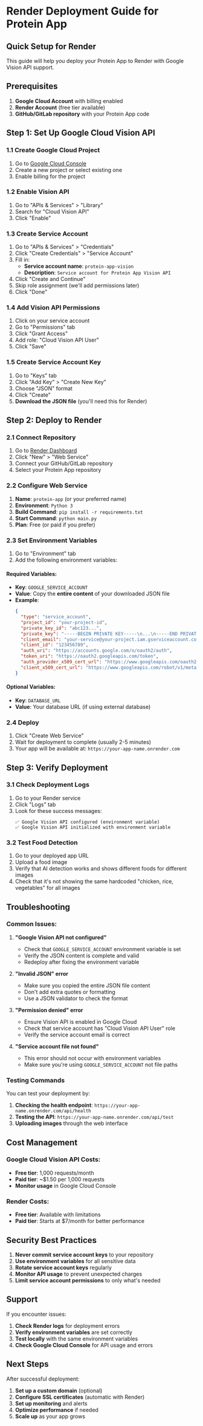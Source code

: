 # Render Deployment Guide for Protein App

## Quick Setup for Render

This guide will help you deploy your Protein App to Render with Google Vision API support.

## Prerequisites

1. **Google Cloud Account** with billing enabled
2. **Render Account** (free tier available)
3. **GitHub/GitLab repository** with your Protein App code

## Step 1: Set Up Google Cloud Vision API

### 1.1 Create Google Cloud Project
1. Go to [Google Cloud Console](https://console.cloud.google.com/)
2. Create a new project or select existing one
3. Enable billing for the project

### 1.2 Enable Vision API
1. Go to "APIs & Services" > "Library"
2. Search for "Cloud Vision API"
3. Click "Enable"

### 1.3 Create Service Account
1. Go to "APIs & Services" > "Credentials"
2. Click "Create Credentials" > "Service Account"
3. Fill in:
   - **Service account name**: `protein-app-vision`
   - **Description**: `Service account for Protein App Vision API`
4. Click "Create and Continue"
5. Skip role assignment (we'll add permissions later)
6. Click "Done"

### 1.4 Add Vision API Permissions
1. Click on your service account
2. Go to "Permissions" tab
3. Click "Grant Access"
4. Add role: "Cloud Vision API User"
5. Click "Save"

### 1.5 Create Service Account Key
1. Go to "Keys" tab
2. Click "Add Key" > "Create New Key"
3. Choose "JSON" format
4. Click "Create"
5. **Download the JSON file** (you'll need this for Render)

## Step 2: Deploy to Render

### 2.1 Connect Repository
1. Go to [Render Dashboard](https://dashboard.render.com/)
2. Click "New" > "Web Service"
3. Connect your GitHub/GitLab repository
4. Select your Protein App repository

### 2.2 Configure Web Service
1. **Name**: `protein-app` (or your preferred name)
2. **Environment**: `Python 3`
3. **Build Command**: `pip install -r requirements.txt`
4. **Start Command**: `python main.py`
5. **Plan**: Free (or paid if you prefer)

### 2.3 Set Environment Variables
1. Go to "Environment" tab
2. Add the following environment variables:

#### Required Variables:
- **Key**: `GOOGLE_SERVICE_ACCOUNT`
- **Value**: Copy the **entire content** of your downloaded JSON file
- **Example**:
  ```json
  {
    "type": "service_account",
    "project_id": "your-project-id",
    "private_key_id": "abc123...",
    "private_key": "-----BEGIN PRIVATE KEY-----\n...\n-----END PRIVATE KEY-----\n",
    "client_email": "your-service@your-project.iam.gserviceaccount.com",
    "client_id": "123456789",
    "auth_uri": "https://accounts.google.com/o/oauth2/auth",
    "token_uri": "https://oauth2.googleapis.com/token",
    "auth_provider_x509_cert_url": "https://www.googleapis.com/oauth2/v1/certs",
    "client_x509_cert_url": "https://www.googleapis.com/robot/v1/metadata/x509/your-service%40your-project.iam.gserviceaccount.com"
  }
  ```

#### Optional Variables:
- **Key**: `DATABASE_URL`
- **Value**: Your database URL (if using external database)

### 2.4 Deploy
1. Click "Create Web Service"
2. Wait for deployment to complete (usually 2-5 minutes)
3. Your app will be available at: `https://your-app-name.onrender.com`

## Step 3: Verify Deployment

### 3.1 Check Deployment Logs
1. Go to your Render service
2. Click "Logs" tab
3. Look for these success messages:
   ```
   ✅ Google Vision API configured (environment variable)
   ✅ Google Vision API initialized with environment variable
   ```

### 3.2 Test Food Detection
1. Go to your deployed app URL
2. Upload a food image
3. Verify that AI detection works and shows different foods for different images
4. Check that it's not showing the same hardcoded "chicken, rice, vegetables" for all images

## Troubleshooting

### Common Issues:

1. **"Google Vision API not configured"**
   - Check that `GOOGLE_SERVICE_ACCOUNT` environment variable is set
   - Verify the JSON content is complete and valid
   - Redeploy after fixing the environment variable

2. **"Invalid JSON" error**
   - Make sure you copied the entire JSON file content
   - Don't add extra quotes or formatting
   - Use a JSON validator to check the format

3. **"Permission denied" error**
   - Ensure Vision API is enabled in Google Cloud
   - Check that service account has "Cloud Vision API User" role
   - Verify the service account email is correct

4. **"Service account file not found"**
   - This error should not occur with environment variables
   - Make sure you're using `GOOGLE_SERVICE_ACCOUNT` not file paths

### Testing Commands

You can test your deployment by:

1. **Checking the health endpoint**: `https://your-app-name.onrender.com/api/health`
2. **Testing the API**: `https://your-app-name.onrender.com/api/test`
3. **Uploading images** through the web interface

## Cost Management

### Google Cloud Vision API Costs:
- **Free tier**: 1,000 requests/month
- **Paid tier**: ~$1.50 per 1,000 requests
- **Monitor usage** in Google Cloud Console

### Render Costs:
- **Free tier**: Available with limitations
- **Paid tier**: Starts at $7/month for better performance

## Security Best Practices

1. **Never commit service account keys** to your repository
2. **Use environment variables** for all sensitive data
3. **Rotate service account keys** regularly
4. **Monitor API usage** to prevent unexpected charges
5. **Limit service account permissions** to only what's needed

## Support

If you encounter issues:

1. **Check Render logs** for deployment errors
2. **Verify environment variables** are set correctly
3. **Test locally** with the same environment variables
4. **Check Google Cloud Console** for API usage and errors

## Next Steps

After successful deployment:

1. **Set up a custom domain** (optional)
2. **Configure SSL certificates** (automatic with Render)
3. **Set up monitoring** and alerts
4. **Optimize performance** if needed
5. **Scale up** as your app grows
